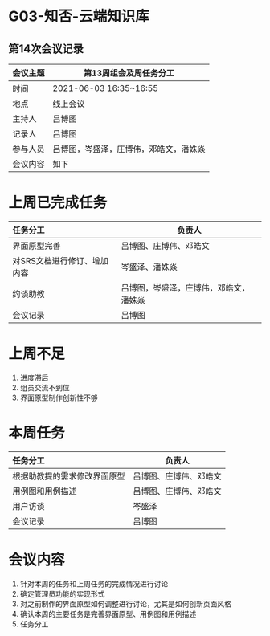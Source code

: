 # G03-知否-云端知识库

## 第14次会议记录

| 会议主题   | 第13周组会及周任务分工 |
| :-------  | ---------------------------- |
| 时间      | 2021-06-03 16:35~16:55 |
| 地点      | 线上会议               |
| 主持人    | 吕博图                 |
| 记录人    | 吕博图                |
| 参与人员  | 吕博图，岑盛泽，庄博伟，邓皓文，潘姝焱 |
| 会议内容  | 如下                         |

# 上周已完成任务

| 任务分工                    | 负责人                                 |
| :-------------------------- | -------------------------------------- |
| 界面原型完善                | 吕博图、庄博伟、邓皓文                 |
| 对SRS文档进行修订、增加内容 | 岑盛泽、潘姝焱                         |
| 约谈助教                    | 吕博图，岑盛泽，庄博伟，邓皓文，潘姝焱 |
| 会议记录                    | 吕博图                                 |
# 上周不足

1. 进度滞后
2. 组员交流不到位
3. 界面原型制作创新性不够

# 本周任务

| 任务分工                     | 负责人                 |
| :--------------------------- | ---------------------- |
| 根据助教提的需求修改界面原型 | 吕博图、庄博伟、邓皓文 |
| 用例图和用例描述             | 吕博图、庄博伟、邓皓文 |
| 用户访谈                     | 岑盛泽                 |
| 会议记录                     | 吕博图                 |



# 会议内容

1. 针对本周的任务和上周任务的完成情况进行讨论
2. 确定管理员功能的实现形式
3. 对之前制作的界面原型如何调整进行讨论，尤其是如何创新页面风格
4. 确认本周的主要任务是完善界面原型、用例图和用例描述
5. 任务分工


